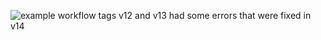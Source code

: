 ![example workflow](https://github.com/Brent1369/ses-opdracht-4/actions/workflows/gradle.yml/badge.svg)
tags v12 and v13 had some errors that were fixed in v14

